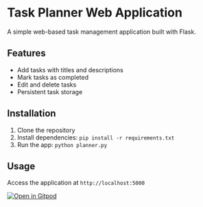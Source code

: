 # Task Planner Web Application

A simple web-based task management application built with Flask.

## Features
- Add tasks with titles and descriptions
- Mark tasks as completed
- Edit and delete tasks
- Persistent task storage

## Installation
1. Clone the repository
2. Install dependencies: `pip install -r requirements.txt`
3. Run the app: `python planner.py`

## Usage
Access the application at `http://localhost:5000`

[![Open in Gitpod](https://gitpod.io/button/open-in-gitpod.svg)](https://github.com/larlarlar/l.planner)